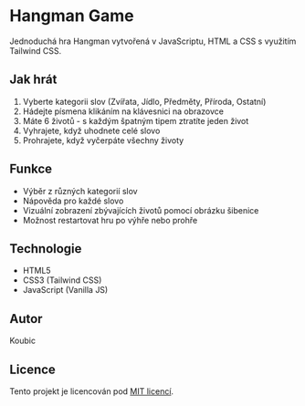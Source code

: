 # Hangman Game

Jednoduchá hra Hangman vytvořená v JavaScriptu, HTML a CSS s využitím Tailwind CSS.

## Jak hrát

1. Vyberte kategorii slov (Zvířata, Jídlo, Předměty, Příroda, Ostatní)
2. Hádejte písmena klikáním na klávesnici na obrazovce
3. Máte 6 životů - s každým špatným tipem ztratíte jeden život
4. Vyhrajete, když uhodnete celé slovo
5. Prohrajete, když vyčerpáte všechny životy

## Funkce

- Výběr z různých kategorií slov
- Nápověda pro každé slovo
- Vizuální zobrazení zbývajících životů pomocí obrázku šibenice
- Možnost restartovat hru po výhře nebo prohře

## Technologie

- HTML5
- CSS3 (Tailwind CSS)
- JavaScript (Vanilla JS)

## Autor

Koubic

## Licence

Tento projekt je licencován pod [MIT licencí](LICENSE).
